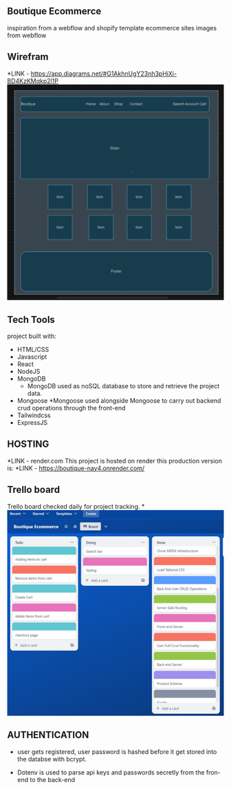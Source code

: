 ## Boutique Ecommerce 
inspiration from a webflow and shopify template ecommerce sites
images from webflow

## Wirefram
*LINK - https://app.diagrams.net/#G1AkhnUgY23nh3pHiXi-BD4KzKMqkp2l1P
![diagram](diagram-boutique.png)
## Tech Tools
project built with: 
* HTML/CSS
* Javascript
* React
* NodeJS
* MongoDB
    * MongoDB used as noSQL database to store and retrieve the project data.
* Mongoose 
    *Mongoose used alongside Mongoose to carry out backend crud operations through the front-end
* Tailwindcss
* ExpressJS
## HOSTING
*LINK - render.com 
This project is hosted on render 
this production version is: *LINK - https://boutique-nay4.onrender.com/
## Trello board
Trello board checked daily for project tracking. 
*![trello board](image.png)

## AUTHENTICATION
* user gets registered, user password is hashed before it get stored into the databse with bcrypt.

* Dotenv is used to parse api keys and passwords secretly from the fron-end to the back-end